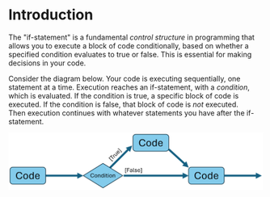 # Introduction

The "if-statement" is a fundamental _control structure_ in programming that allows you to execute a block of code conditionally, based on whether a specified condition evaluates to true or false. This is essential for making decisions in your code.

Consider the diagram below. Your code is executing sequentially, one statement at a time. Execution reaches an if-statement, with a _condition_, which is evaluated.
If the condition is true, a specific block of code is executed. If the condition is false, that block of code is _not_ executed.\
Then execution continues with whatever statements you have after the if-statement.

![if-statement](Resources/If-Flow.png)